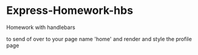 # Express-Homework-hbs
Homework with handlebars


<!-- 1.  Create an express app from scratch -->
<!-- 2.  Include a layout in your views along with three other views one named login, one named register, and one named home -->
<!-- 3.  Create a public folder and include a javascript folder, and a style folder which contains a less file. -->
<!-- 4.  Create a gulp file that converts your less in your public folder to css -->
<!-- 5.  Create a form to sign up on your register page
6.  save the credentials in an array object
7.  now create a form on your login page, and make sure the user can log in, just like we did this morning
8.  Create a json object in your server that has the properties username, url(for a picture), about and use this object with handlebars -->
 to send of over to your page name 'home' and render and style the profile page
